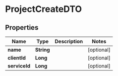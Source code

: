 # ProjectCreateDTO

## Properties
Name | Type | Description | Notes
------------ | ------------- | ------------- | -------------
**name** | **String** |  |  [optional]
**clientId** | **Long** |  |  [optional]
**serviceId** | **Long** |  |  [optional]

